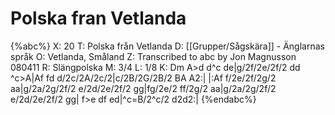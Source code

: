 # Polska fran Vetlanda

{%abc%}
X: 20
T: Polska från Vetlanda
D: [[Grupper/Sågskära]] - Änglarnas språk
O: Vetlanda, Småland
Z: Transcribed to abc by Jon Magnusson 080411
R: Slängpolska
M: 3/4
L: 1/8
K: Dm
A>d d^c de|g/2f/2e/2f/2 dd ^c>A|Af fd d/2c/2A/2c/2|c/2B/2G/2B/2 BA A2:|
|:Af f/2e/2f/2g/2 aa|g/2a/2g/2f/2 e/2d/2e/2f/2 gg|fg/2e/2 ff/2g/2 aa|g/2a/2g/2f/2 e/2d/2e/2f/2 gg|
f>e df ed|^c=B/2^c/2 d2d2:|
{%endabc%}


